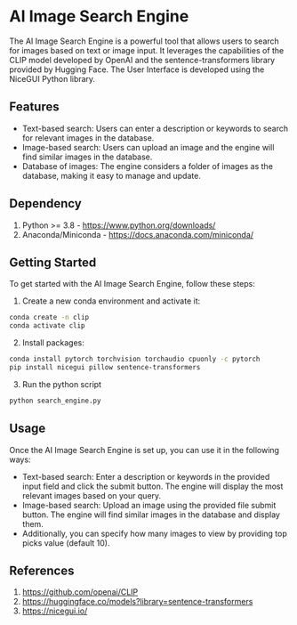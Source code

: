 
# AI Image Search Engine
The AI Image Search Engine is a powerful tool that allows users to search for images based on text or image input. It leverages the capabilities of the CLIP model developed by OpenAI and the sentence-transformers library provided by Hugging Face. The User Interface is developed using the NiceGUI Python library.

## Features

- Text-based search: Users can enter a description or keywords to search for relevant images in the database.
- Image-based search: Users can upload an image and the engine will find similar images in the database.
- Database of images: The engine considers a folder of images as the database, making it easy to manage and update.

## Dependency
1. Python >= 3.8 - https://www.python.org/downloads/
2. Anaconda/Miniconda -  https://docs.anaconda.com/miniconda/

## Getting Started

To get started with the AI Image Search Engine, follow these steps:

1. Create a new conda environment and activate it:
```bash
conda create -n clip
conda activate clip
```
2. Install packages:
```bash
conda install pytorch torchvision torchaudio cpuonly -c pytorch
pip install nicegui pillow sentence-transformers
```
3. Run the python script
```bash
python search_engine.py
```

## Usage

Once the AI Image Search Engine is set up, you can use it in the following ways:

- Text-based search: Enter a description or keywords in the provided input field and click the submit button. The engine will display the most relevant images based on your query.
- Image-based search: Upload an image using the provided file submit button. The engine will find similar images in the database and display them.
- Additionally, you can specify how many images to view by providing top picks value (default 10).

## References

1. https://github.com/openai/CLIP
2. https://huggingface.co/models?library=sentence-transformers
3. https://nicegui.io/